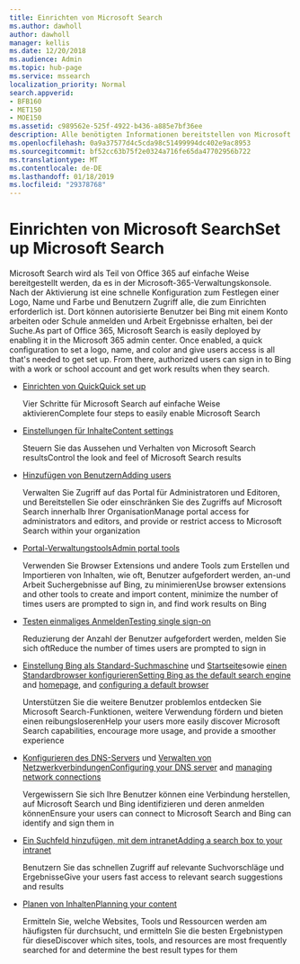 ```yaml
---
title: Einrichten von Microsoft Search
ms.author: dawholl
author: dawholl
manager: kellis
ms.date: 12/20/2018
ms.audience: Admin
ms.topic: hub-page
ms.service: mssearch
localization_priority: Normal
search.appverid:
- BFB160
- MET150
- MOE150
ms.assetid: c989562e-525f-4922-b436-a885e7bf36ee
description: Alle benötigten Informationen bereitstellen von Microsoft Search in Ihrer Organisation
ms.openlocfilehash: 0a9a37577d4c5cda98c51499994dc402e9ac8953
ms.sourcegitcommit: bf52cc63b75f2e0324a716fe65da47702956b722
ms.translationtype: MT
ms.contentlocale: de-DE
ms.lasthandoff: 01/18/2019
ms.locfileid: "29378768"
---
```

# <a name="set-up-microsoft-search"></a><span data-ttu-id="bd0b9-103">Einrichten von Microsoft Search</span><span class="sxs-lookup"><span data-stu-id="bd0b9-103">Set up Microsoft Search</span></span>

<span data-ttu-id="bd0b9-p101">Microsoft Search wird als Teil von Office 365 auf einfache Weise bereitgestellt werden, da es in der Microsoft-365-Verwaltungskonsole. Nach der Aktivierung ist eine schnelle Konfiguration zum Festlegen einer Logo, Name und Farbe und Benutzern Zugriff alle, die zum Einrichten erforderlich ist. Dort können autorisierte Benutzer bei Bing mit einem Konto arbeiten oder Schule anmelden und Arbeit Ergebnisse erhalten, bei der Suche.</span><span class="sxs-lookup"><span data-stu-id="bd0b9-p101">As part of Office 365, Microsoft Search is easily deployed by enabling it in the Microsoft 365 admin center. Once enabled, a quick configuration to set a logo, name, and color and give users access is all that's needed to get set up. From there, authorized users can sign in to Bing with a work or school account and get work results when they search.</span></span>

- [<span data-ttu-id="bd0b9-107">Einrichten von Quick</span><span class="sxs-lookup"><span data-stu-id="bd0b9-107">Quick set up</span></span>](quick-set-up.md)
    
    <span data-ttu-id="bd0b9-108">Vier Schritte für Microsoft Search auf einfache Weise aktivieren</span><span class="sxs-lookup"><span data-stu-id="bd0b9-108">Complete four steps to easily enable Microsoft Search</span></span>

- [<span data-ttu-id="bd0b9-109">Einstellungen für Inhalte</span><span class="sxs-lookup"><span data-stu-id="bd0b9-109">Content settings</span></span>](content-settings.md)
    
    <span data-ttu-id="bd0b9-110">Steuern Sie das Aussehen und Verhalten von Microsoft Search results</span><span class="sxs-lookup"><span data-stu-id="bd0b9-110">Control the look and feel of Microsoft Search results</span></span>
    
- [<span data-ttu-id="bd0b9-111">Hinzufügen von Benutzern</span><span class="sxs-lookup"><span data-stu-id="bd0b9-111">Adding users</span></span>](add-users.md)
    
    <span data-ttu-id="bd0b9-112">Verwalten Sie Zugriff auf das Portal für Administratoren und Editoren, und Bereitstellen Sie oder einschränken Sie des Zugriffs auf Microsoft Search innerhalb Ihrer Organisation</span><span class="sxs-lookup"><span data-stu-id="bd0b9-112">Manage portal access for administrators and editors, and provide or restrict access to Microsoft Search within your organization</span></span>
    
- [<span data-ttu-id="bd0b9-113">Portal-Verwaltungstools</span><span class="sxs-lookup"><span data-stu-id="bd0b9-113">Admin portal tools</span></span>](admin-portal-tools.md)
    
    <span data-ttu-id="bd0b9-114">Verwenden Sie Browser Extensions und andere Tools zum Erstellen und Importieren von Inhalten, wie oft, Benutzer aufgefordert werden, an-und Arbeit Suchergebnisse auf Bing, zu minimieren</span><span class="sxs-lookup"><span data-stu-id="bd0b9-114">Use browser extensions and other tools to create and import content, minimize the number of times users are prompted to sign in, and find work results on Bing</span></span>
    
- [<span data-ttu-id="bd0b9-115">Testen einmaliges Anmelden</span><span class="sxs-lookup"><span data-stu-id="bd0b9-115">Testing single sign-on</span></span>](test-single-sign-on.md)
    
    <span data-ttu-id="bd0b9-116">Reduzierung der Anzahl der Benutzer aufgefordert werden, melden Sie sich oft</span><span class="sxs-lookup"><span data-stu-id="bd0b9-116">Reduce the number of times users are prompted to sign in</span></span>
    
- <span data-ttu-id="bd0b9-117">[Einstellung Bing als Standard-Suchmaschine](set-default-search-engine.md) und [Startseite](set-default-homepage.md)sowie [einen Standardbrowser konfigurieren](set-default-browser.md)</span><span class="sxs-lookup"><span data-stu-id="bd0b9-117">[Setting Bing as the default search engine](set-default-search-engine.md) and [homepage](set-default-homepage.md), and [configuring a default browser](set-default-browser.md)</span></span>
    
    <span data-ttu-id="bd0b9-118">Unterstützen Sie die weitere Benutzer problemlos entdecken Sie Microsoft Search-Funktionen, weitere Verwendung fördern und bieten einen reibungsloseren</span><span class="sxs-lookup"><span data-stu-id="bd0b9-118">Help your users more easily discover Microsoft Search capabilities, encourage more usage, and provide a smoother experience</span></span>
    
- <span data-ttu-id="bd0b9-119">[Konfigurieren des DNS-Servers](advanced-dns-configuration.md) und [Verwalten von Netzwerkverbindungen](manage-network-connections.md)</span><span class="sxs-lookup"><span data-stu-id="bd0b9-119">[Configuring your DNS server](advanced-dns-configuration.md) and [managing network connections](manage-network-connections.md)</span></span>
    
    <span data-ttu-id="bd0b9-120">Vergewissern Sie sich Ihre Benutzer können eine Verbindung herstellen, auf Microsoft Search und Bing identifizieren und deren anmelden können</span><span class="sxs-lookup"><span data-stu-id="bd0b9-120">Ensure your users can connect to Microsoft Search and Bing can identify and sign them in</span></span>

- [<span data-ttu-id="bd0b9-121">Ein Suchfeld hinzufügen, mit dem intranet</span><span class="sxs-lookup"><span data-stu-id="bd0b9-121">Adding a search box to your intranet</span></span>](add-a-search-box-to-your-intranet-site.md)

    <span data-ttu-id="bd0b9-122">Benutzern Sie das schnellen Zugriff auf relevante Suchvorschläge und Ergebnisse</span><span class="sxs-lookup"><span data-stu-id="bd0b9-122">Give your users fast access to relevant search suggestions and results</span></span>

- [<span data-ttu-id="bd0b9-123">Planen von Inhalten</span><span class="sxs-lookup"><span data-stu-id="bd0b9-123">Planning your content</span></span>](plan-your-content.md)
    
    <span data-ttu-id="bd0b9-124">Ermitteln Sie, welche Websites, Tools und Ressourcen werden am häufigsten für durchsucht, und ermitteln Sie die besten Ergebnistypen für diese</span><span class="sxs-lookup"><span data-stu-id="bd0b9-124">Discover which sites, tools, and resources are most frequently searched for and determine the best result types for them</span></span>

  


